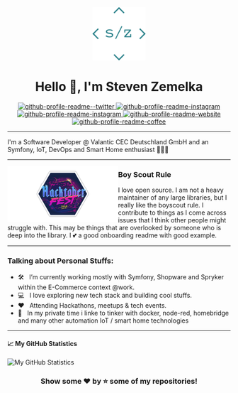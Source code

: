 <p align="center">
    <a href="https://github.com/klizzy"><img alt="stz-logo" width="120" src="./assets/steven-zemelka-logo.png" /></a>
</p>
<h1 align="center">
  Hello 👋, I'm Steven Zemelka
</h1>
<p align="center">
<a href="https://twitter.com/zyr0error" target="blank">
<img src="https://img.shields.io/twitter/url?label=%40zyr0error&url=https%3A%2F%2Ftwitter.com%2Fzyr0error" alt="github-profile-readme--twitter" />
</a>
<a href="https://www.instagram.com/stvn_zmlk/" target="blank">
<img src="https://img.shields.io/twitter/url?label=Instagram&logo=instagram&logoColor=%23E4405F&style=social&url=https%3A%2F%2Fwww.instagram.com%2Fstvn_zmlk%2F" alt="github-profile-readme-instagram"/>
</a>
<a href="https://www.xing.com/profile/Steven_Zemelka/" target="blank">
<img src="https://img.shields.io/twitter/url?label=Xing&logo=xing&logoColor=%23006567&style=social&url=https%3A%2F%2Fwww.xing.com%2Fprofile%2FSteven_Zemelka%2F" alt="github-profile-readme-instagram"/>
</a>
<a href="https://klizzy.com" target="blank">
<img src="https://img.shields.io/website?label=klizzy.com&logo=google-chrome&logoColor=%23357c83&style=social&up_message=up&url=https%3A%2F%2Fklizzy.com" alt="github-profile-readme-website"/>
</a>
<a href="https://www.buymeacoffee.com/klizzy" target="blank">
<img src="https://img.shields.io/twitter/url?color=%23FFDD00&label=Buy%20me%20a%20coffee&logo=buymeacoffee&logoColor=%23fa8140&style=social&url=https%3A%2F%2Fwww.buymeacoffee.com%2Fklizzy" alt="github-profile-readme-coffee"/>
</a>
</p>
<hr/>
I'm a Software Developer @ Valantic CEC Deutschland GmbH and an Symfony, IoT, DevOps and Smart Home enthusiast 👨🏻‍💻

  ---
<p>
  <img width="250" align='left' src="./assets/hacktoberfest.png">
</p>

### Boy Scout Rule

I love open source.  I am not a heavy maintainer of any large libraries, but I really like the boyscout rule.  I contribute to things as I come across issues that I think other people might struggle with.  This may be things that are overlooked by someone who is deep into the library.  I 💕 a good onboarding readme with good example.

 ---
### Talking about Personal Stuffs:

- 🛠 &nbsp; I’m currently working mostly with Symfony, Shopware and Spryker within the E-Commerce context @work.
- 💻 &nbsp; I love exploring new tech stack and building cool stuffs.
- ❤️ &nbsp; Attending Hackathons, meetups & tech events.
- 🔨 &nbsp; In my private time i linke to tinker with docker, node-red, homebridge and many other automation IoT / smart home technologies 

---

#### 📈 My GitHub Statistics

![My GitHub Statistics](https://github-readme-stats.vercel.app/api?username=klizzy&show_icons=true&count_private=true&hide_title=true)


<div align="center">

### Show some ❤️ by ⭐ some of my repositories!

</div>
